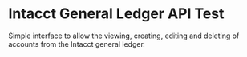 # Intacct General Ledger API Test
Simple interface to allow the viewing, creating, editing and deleting of accounts from the Intacct general ledger.
